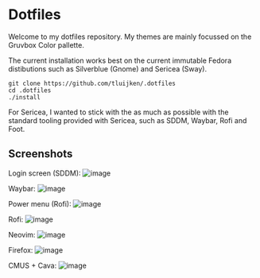 # Dotfiles

Welcome to my dotfiles repository. My themes are mainly focussed on the Gruvbox
Color pallette.

The current installation works best on the current immutable Fedora distibutions
such as Silverblue (Gnome) and Sericea (Sway). 

```shell
git clone https://github.com/tluijken/.dotfiles
cd .dotfiles
./install
```
For Sericea, I wanted to stick with the as much as possible with the standard
tooling provided with Sericea, such as SDDM, Waybar, Rofi and Foot.

## Screenshots
Login screen (SDDM):
![image](https://github.com/tluijken/.dotfiles/assets/35781348/09303df5-ce24-42b4-8f89-c3126243fed3)

Waybar:
![image](https://github.com/tluijken/.dotfiles/assets/35781348/cb292549-c194-47e1-9b8f-7dd5626a863d)

Power menu (Rofi):
![image](https://github.com/tluijken/.dotfiles/assets/35781348/2879a292-4f1f-466c-83c5-bcdc19069b3b)

Rofi:
![image](https://github.com/tluijken/.dotfiles/assets/35781348/ffa6159a-a177-4a0f-b851-07459cdd8522)

Neovim:
![image](https://github.com/tluijken/.dotfiles/assets/35781348/37f22bd0-3e40-4715-88a1-8ffba7399432)

Firefox:
![image](https://github.com/tluijken/.dotfiles/assets/35781348/5f4cc9b7-7872-4090-a0cb-dd90e812e08e)

CMUS + Cava:
![image](https://github.com/tluijken/.dotfiles/assets/35781348/8b7a8ae9-db3a-406d-8008-89c21f539329)
